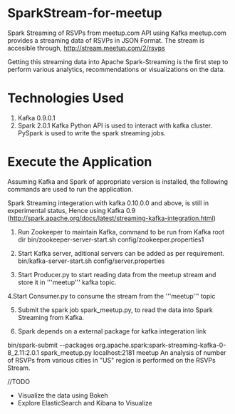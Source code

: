 # SparkStream-for-meetup
Spark Streaming of RSVPs from meetup.com API using Kafka meetup.com provides a streaming data of RSVPs in JSON Format. The stream is accesible through, http://stream.meetup.com/2/rsvps

Getting this streaming data into Apache Spark-Streaming is the first step to perform various analytics, recommendations or visualizations on the data.

# Technologies Used
 1. Kafka 0.9.0.1
 2. Spark 2.0.1
Kafka Python API is used to interact with kafka cluster. PySpark is used to write the spark streaming jobs.

# Execute the Application
Assuming Kafka and Spark of appropriate version is installed, the following commands are used to run the application.

Spark Streaming integeration with kafka 0.10.0.0 and above, is still in experimental status, Hence using Kafka 0.9 (http://spark.apache.org/docs/latest/streaming-kafka-integration.html)

 1. Run Zookeeper to maintain Kafka, command to be run from Kafka root dir bin/zookeeper-server-start.sh config/zookeeper.properties1 

 2. Start Kafka server, aditional servers can be added as per requirement. bin/kafka-server-start.sh config/server.properties

 3. Start Producer.py to start reading data from the meetup stream and store it in '''meetup''' kafka topic.

 4.Start Consumer.py to consume the stream from the '''meetup''' topic

 5. Submit the spark job spark_meetup.py, to read the data into Spark Streaming from Kafka.

 6. Spark depends on a external package for kafka integeration link

bin/spark-submit --packages org.apache.spark:spark-streaming-kafka-0-8_2.11:2.0.1 spark_meetup.py localhost:2181 meetup An analysis of number of RSVPs from various cities in "US" region is performed on the RSVPs Stream.

//TODO

 * Visualize the data using Bokeh
 * Explore ElasticSearch and Kibana to Visualize

